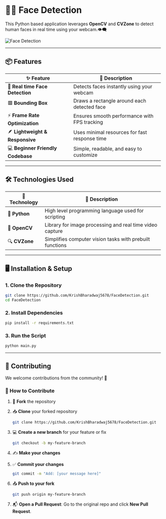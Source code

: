 # 👨‍💻 Face Detection

This Python based application leverages **OpenCV** and **CVZone** to detect human faces in real time using your webcam.👁️‍🗨️

![Face Detection]()

---

## 📦 Features

| ✨ Feature                         | 📝 Description                                  |
| --------------------------------- | ----------------------------------------------- |
| 🎥 **Real time Face Detection**   | Detects faces instantly using your webcam       |
| 🟥 **Bounding Box**               | Draws a rectangle around each detected face     |
| ⚡ **Frame Rate Optimization**     | Ensures smooth performance with FPS tracking    |
| 🪶 **Lightweight & Responsive**   | Uses minimal resources for fast response time   |
| 💻 **Beginner Friendly Codebase** | Simple, readable, and easy to customize         |

---

## 🛠️ Technologies Used

| 🔧 Technology | 📖 Description                                                 |
| ------------- | -------------------------------------------------------------- |
| 🐍 **Python** | High level programming language used for scripting             |
| 📸 **OpenCV** | Library for image processing and real time video capture       |
| 🔍 **CVZone** | Simplifies computer vision tasks with prebuilt functions       |

---

## 🖥️ Installation & Setup

### 1. Clone the Repository

```bash
git clone https://github.com/KrishBharadwaj5678/FaceDetection.git
cd FaceDetection
```

### 2. Install Dependencies

```bash
pip install -r requirements.txt
```

### 3. Run the Script

```bash
python main.py
```

---

## 🙌 Contributing

We welcome contributions from the community! 🚀

### 🔧 How to Contribute

1. 🍴 **Fork** the repository

2. 📥 **Clone** your forked repository

   ```bash
   git clone https://github.com/KrishBharadwaj5678/FaceDetection.git
   ```

3. 💻 **Create a new branch** for your feature or fix

   ```bash
   git checkout -b my-feature-branch
   ```

4. ✍️ **Make your changes**

5. ✅ **Commit your changes**

   ```bash
   git commit -m "Add: [your message here]"
   ```

6. 📤 **Push to your fork**

   ```bash
   git push origin my-feature-branch
   ```

7. 📬 **Open a Pull Request**:
   Go to the original repo and click **New Pull Request**.
